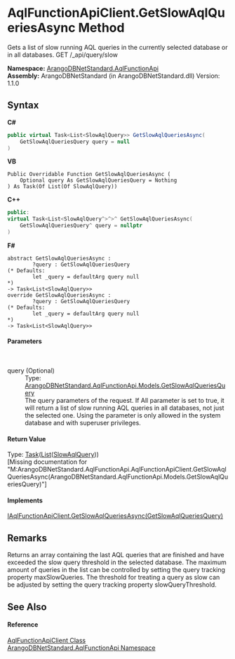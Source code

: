 # AqlFunctionApiClient.GetSlowAqlQueriesAsync Method 
 

Gets a list of slow running AQL queries in the currently selected database or in all databases. GET /_api/query/slow

**Namespace:**&nbsp;<a href="9e7a61c2-48d3-6f6b-39e9-eee0bd305b09">ArangoDBNetStandard.AqlFunctionApi</a><br />**Assembly:**&nbsp;ArangoDBNetStandard (in ArangoDBNetStandard.dll) Version: 1.1.0

## Syntax

**C#**<br />
``` C#
public virtual Task<List<SlowAqlQuery>> GetSlowAqlQueriesAsync(
	GetSlowAqlQueriesQuery query = null
)
```

**VB**<br />
``` VB
Public Overridable Function GetSlowAqlQueriesAsync ( 
	Optional query As GetSlowAqlQueriesQuery = Nothing
) As Task(Of List(Of SlowAqlQuery))
```

**C++**<br />
``` C++
public:
virtual Task<List<SlowAqlQuery^>^>^ GetSlowAqlQueriesAsync(
	GetSlowAqlQueriesQuery^ query = nullptr
)
```

**F#**<br />
``` F#
abstract GetSlowAqlQueriesAsync : 
        ?query : GetSlowAqlQueriesQuery 
(* Defaults:
        let _query = defaultArg query null
*)
-> Task<List<SlowAqlQuery>> 
override GetSlowAqlQueriesAsync : 
        ?query : GetSlowAqlQueriesQuery 
(* Defaults:
        let _query = defaultArg query null
*)
-> Task<List<SlowAqlQuery>> 
```


#### Parameters
&nbsp;<dl><dt>query (Optional)</dt><dd>Type: <a href="d299c9b3-b0ca-9df1-8837-882b1553c58e">ArangoDBNetStandard.AqlFunctionApi.Models.GetSlowAqlQueriesQuery</a><br />The query parameters of the request. If All parameter is set to true, it will return a list of slow running AQL queries in all databases, not just the selected one. Using the parameter is only allowed in the system database and with superuser privileges.</dd></dl>

#### Return Value
Type: <a href="https://docs.microsoft.com/dotnet/api/system.threading.tasks.task-1" target="_blank" rel="noopener noreferrer">Task</a>(<a href="https://docs.microsoft.com/dotnet/api/system.collections.generic.list-1" target="_blank" rel="noopener noreferrer">List</a>(<a href="ac9b823e-a019-db35-ab0b-188701666f97">SlowAqlQuery</a>))<br />\[Missing <returns> documentation for "M:ArangoDBNetStandard.AqlFunctionApi.AqlFunctionApiClient.GetSlowAqlQueriesAsync(ArangoDBNetStandard.AqlFunctionApi.Models.GetSlowAqlQueriesQuery)"\]

#### Implements
<a href="7c62fdc0-a463-571e-75f2-a1bc4859ea24">IAqlFunctionApiClient.GetSlowAqlQueriesAsync(GetSlowAqlQueriesQuery)</a><br />

## Remarks
Returns an array containing the last AQL queries that are finished and have exceeded the slow query threshold in the selected database. The maximum amount of queries in the list can be controlled by setting the query tracking property maxSlowQueries. The threshold for treating a query as slow can be adjusted by setting the query tracking property slowQueryThreshold.

## See Also


#### Reference
<a href="93a70d3e-43eb-c1f0-6613-b8427d240577">AqlFunctionApiClient Class</a><br /><a href="9e7a61c2-48d3-6f6b-39e9-eee0bd305b09">ArangoDBNetStandard.AqlFunctionApi Namespace</a><br />